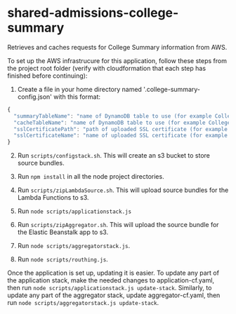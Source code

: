 # shared-admissions-college-summary

Retrieves and caches requests for College Summary information from AWS.

To set up the AWS infrastrucure for this application, follow these steps from the project root
folder (verify with cloudformation that each step has finished before continuing):

1. Create a file in your home directory named '.college-summary-config.json' with this format:
```javascript
{
  "summaryTableName": "name of DynamoDB table to use (for example CollegeSummary)",
  "cacheTableName": "name of DynamoDB table to use (for example CollegeSummaryCache)",
  "sslCertificatePath": "path of uploaded SSL certificate (for example /cloudfront/dev/)",
  "sslCertificateName": "name of uploaded SSL certificate (for example wc.stage.sim.appdev)"
}
```

2. Run `scripts/configstack.sh`. This will create an s3 bucket to store source bundles.

3. Run `npm install` in all the node project directories.

4. Run `scripts/zipLambdaSource.sh`. This will upload source bundles for the Lambda Functions to s3.

5. Run `node scripts/applicationstack.js`

6. Run `scripts/zipAggregator.sh`. This will upload the source bundle for the Elastic Beanstalk app
to s3.

7. Run `node scripts/aggregatorstack.js`.

8. Run `node scripts/routhing.js`. 


Once the application is set up, updating it is easier. To update any part of the application stack,
make the needed changes to application-cf.yaml, then run `node scripts/applicationstack.js
update-stack`. Similarly, to update any part of the aggregator stack, update
aggregator-cf.yaml, then run `node scripts/aggregatorstack.js update-stack`.

